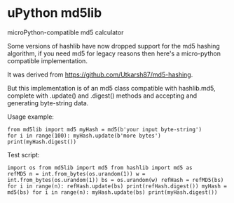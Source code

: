 # uPython md5lib
microPython-compatible md5 calculator

Some versions of hashlib have now dropped support for the md5 hashing algorithm, if you need md5 for legacy reasons then here's a micro-python compatible implementation.

It was derived from https://github.com/Utkarsh87/md5-hashing.

But this implementation is of an md5 class compatible with hashlib.md5, complete with .update() and .digest() methods and accepting and generating byte-string data.

Usage example:

<code>from md5lib import md5
myHash = md5(b'your input byte-string')
for i in range(100): myHash.update(b'more bytes')
print(myHash.digest())
</code>

Test script:

<code>import os
from md5lib import md5
from hashlib import md5 as refMD5
n = int.from_bytes(os.urandom(1))
w = int.from_bytes(os.urandom(1))
bs = os.urandom(w)
refHash = refMD5(bs)
for i in range(n): refHash.update(bs)
print(refHash.digest())
myHash = md5(bs)
for i in range(n): myHash.update(bs)
print(myHash.digest())
</code>
